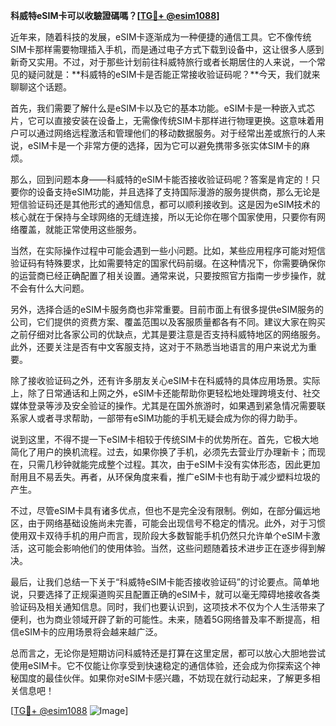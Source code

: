 **科威特eSIM卡可以收驗證碼嗎？[[TG💪+ @esim1088](https://t.me/s/esim1088)]**

近年来，随着科技的发展，eSIM卡逐渐成为一种便捷的通信工具。它不像传统SIM卡那样需要物理插入手机，而是通过电子方式下载到设备中，这让很多人感到新奇又实用。不过，对于那些计划前往科威特旅行或者长期居住的人来说，一个常见的疑问就是：**科威特的eSIM卡是否能正常接收验证码呢？**今天，我们就来聊聊这个话题。

首先，我们需要了解什么是eSIM卡以及它的基本功能。eSIM卡是一种嵌入式芯片，它可以直接安装在设备上，无需像传统SIM卡那样进行物理更换。这意味着用户可以通过网络远程激活和管理他们的移动数据服务。对于经常出差或旅行的人来说，eSIM卡是一个非常方便的选择，因为它可以避免携带多张实体SIM卡的麻烦。

那么，回到问题本身——科威特的eSIM卡能否接收验证码呢？答案是肯定的！只要你的设备支持eSIM功能，并且选择了支持国际漫游的服务提供商，那么无论是短信验证码还是其他形式的通知信息，都可以顺利接收到。这是因为eSIM技术的核心就在于保持与全球网络的无缝连接，所以无论你在哪个国家使用，只要你有网络覆盖，就能正常使用这些服务。

当然，在实际操作过程中可能会遇到一些小问题。比如，某些应用程序可能对短信验证码有特殊要求，比如需要特定的国家代码前缀。在这种情况下，你需要确保你的运营商已经正确配置了相关设置。通常来说，只要按照官方指南一步步操作，就不会有什么大问题。

另外，选择合适的eSIM卡服务商也非常重要。目前市面上有很多提供eSIM服务的公司，它们提供的资费方案、覆盖范围以及客服质量都各有不同。建议大家在购买之前仔细对比各家公司的优缺点，尤其是要注意是否支持科威特地区的网络服务。此外，还要关注是否有中文客服支持，这对于不熟悉当地语言的用户来说尤为重要。

除了接收验证码之外，还有许多朋友关心eSIM卡在科威特的具体应用场景。实际上，除了日常通话和上网之外，eSIM卡还能帮助你更轻松地处理跨境支付、社交媒体登录等涉及安全验证的操作。尤其是在国外旅游时，如果遇到紧急情况需要联系家人或者寻求帮助，一部带有eSIM功能的手机无疑会成为你的得力助手。

说到这里，不得不提一下eSIM卡相较于传统SIM卡的优势所在。首先，它极大地简化了用户的换机流程。过去，如果你换了手机，必须先去营业厅办理新卡；而现在，只需几秒钟就能完成整个过程。其次，由于eSIM卡没有实体形态，因此更加耐用且不易丢失。再者，从环保角度来看，推广eSIM卡也有助于减少塑料垃圾的产生。

不过，尽管eSIM卡具有诸多优点，但也不是完全没有限制。例如，在部分偏远地区，由于网络基础设施尚未完善，可能会出现信号不稳定的情况。此外，对于习惯使用双卡双待手机的用户而言，现阶段大多数智能手机仍然只允许单个eSIM卡激活，这可能会影响他们的使用体验。当然，这些问题随着技术进步正在逐步得到解决。

最后，让我们总结一下关于“科威特eSIM卡能否接收验证码”的讨论要点。简单地说，只要选择了正规渠道购买且配置正确的eSIM卡，就可以毫无障碍地接收各类验证码及相关通知信息。同时，我们也要认识到，这项技术不仅为个人生活带来了便利，也为商业领域开辟了新的可能性。未来，随着5G网络普及率不断提高，相信eSIM卡的应用场景将会越来越广泛。

总而言之，无论你是短期访问科威特还是打算在这里定居，都可以放心大胆地尝试使用eSIM卡。它不仅能让你享受到快速稳定的通信体验，还会成为你探索这个神秘国度的最佳伙伴。如果你对eSIM卡感兴趣，不妨现在就行动起来，了解更多相关信息吧！

[[TG💪+ @esim1088](https://t.me/s/esim1088) ![Image](https://i.postimg.cc/4NQfJmqS/Snipaste-2025-05-13-00-14-12.png)]